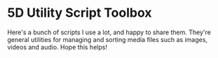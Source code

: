 # 5D Utility Script Toolbox

Here's a bunch of scripts I use a lot, and happy to share them.  They're general utilities for managing and sorting media files such as images, videos and audio.
Hope this helps!
